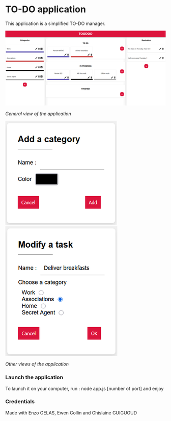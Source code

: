 # TO-DO application
This application is a simplified TO-DO manager.

![General view of the application](public/images/general-view.png)

*General view of the application*

![](public/images/creating-category.png) ![](public/images/modifying-task.png)

*Other views of the application*

### Launch the application

To launch it on your computer, run : node app.js [number of port] and enjoy 

### Credentials

Made with Enzo GELAS, Ewen Collin and Ghislaine GUIGUOUD